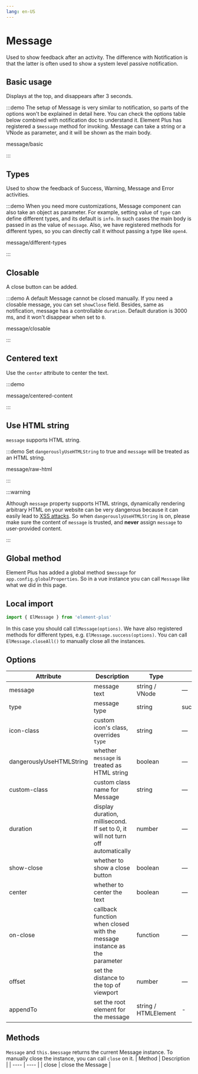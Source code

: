 ```yaml
---
lang: en-US
---
```


# Message

Used to show feedback after an activity. The difference with Notification is that the latter is often used to show a system level passive notification.

## Basic usage

Displays at the top, and disappears after 3 seconds.

:::demo The setup of Message is very similar to notification, so parts of the options won't be explained in detail here. You can check the options table below combined with notification doc to understand it. Element Plus has registered a `$message` method for invoking. Message can take a string or a VNode as parameter, and it will be shown as the main body.

message/basic

:::

## Types

Used to show the feedback of Success, Warning, Message and Error activities.

:::demo When you need more customizations, Message component can also take an object as parameter. For example, setting value of `type` can define different types, and its default is `info`. In such cases the main body is passed in as the value of `message`. Also, we have registered methods for different types, so you can directly call it without passing a type like `open4`.

message/different-types

:::

## Closable

A close button can be added.

:::demo A default Message cannot be closed manually. If you need a closable message, you can set `showClose` field. Besides, same as notification, message has a controllable `duration`. Default duration is 3000 ms, and it won't disappear when set to `0`.

message/closable

:::

## Centered text

Use the `center` attribute to center the text.

:::demo

message/centered-content

:::

## Use HTML string

`message` supports HTML string.

:::demo Set `dangerouslyUseHTMLString` to true and `message` will be treated as an HTML string.

message/raw-html

:::

:::warning

Although `message` property supports HTML strings, dynamically rendering arbitrary HTML on your website can be very dangerous because it can easily lead to [XSS attacks](https://en.wikipedia.org/wiki/Cross-site_scripting). So when `dangerouslyUseHTMLString` is on, please make sure the content of `message` is trusted, and **never** assign `message` to user-provided content.

:::

## Global method

Element Plus has added a global method `$message` for `app.config.globalProperties`. So in a vue instance you can call `Message` like what we did in this page.

## Local import

```ts
import { ElMessage } from 'element-plus'
```

In this case you should call `ElMessage(options)`. We have also registered methods for different types, e.g. `ElMessage.success(options)`. You can call `ElMessage.closeAll()` to manually close all the instances.

## Options

| Attribute                | Description                                                                    | Type                 | Accepted Values            | Default       |
| ------------------------ | ------------------------------------------------------------------------------ | -------------------- | -------------------------- | ------------- |
| message                  | message text                                                                   | string / VNode       | —                          | —             |
| type                     | message type                                                                   | string               | success/warning/info/error | info          |
| icon-class               | custom icon's class, overrides `type`                                          | string               | —                          | —             |
| dangerouslyUseHTMLString | whether `message` is treated as HTML string                                    | boolean              | —                          | false         |
| custom-class             | custom class name for Message                                                  | string               | —                          | —             |
| duration                 | display duration, millisecond. If set to 0, it will not turn off automatically | number               | —                          | 3000          |
| show-close               | whether to show a close button                                                 | boolean              | —                          | false         |
| center                   | whether to center the text                                                     | boolean              | —                          | false         |
| on-close                 | callback function when closed with the message instance as the parameter       | function             | —                          | —             |
| offset                   | set the distance to the top of viewport                                        | number               | —                          | 20            |
| appendTo                 | set the root element for the message                                           | string / HTMLElement | -                          | document.body |

## Methods

`Message` and `this.$message` returns the current Message instance. To manually close the instance, you can call `close` on it.
| Method | Description |
| ---- | ---- |
| close | close the Message |
